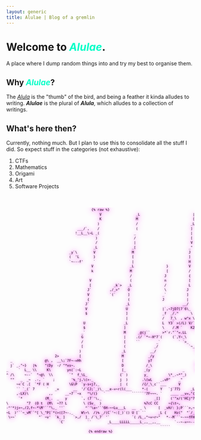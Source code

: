```yaml
---
layout: generic
title: Alulae | Blog of a gremlin
---
```


<center>
<div id="hewwo">
<script type="module">

import * as THREE from 'https://cdn.skypack.dev/three@0.135.0';
import { OrbitControls } from 'https://cdn.skypack.dev/three@0.135.0/examples/jsm/controls/OrbitControls.js';
import { EffectComposer } from 'https://cdn.skypack.dev/three@0.135.0/examples/jsm/postprocessing/EffectComposer.js';
import { RenderPass } from 'https://cdn.skypack.dev/three@0.135.0/examples/jsm/postprocessing/RenderPass.js';
import { FilmPass } from "https://cdn.skypack.dev/three@0.135.0/examples/jsm/postprocessing/FilmPass.js"

THREE.Cache.enabled = true;

const params = {
    bloomStrength: 2.7,
    bloomThreshold: 0.9,
    bloomRadius: 0.72,

    focus: 190,
    aperture: 3.5,
    maxblur: 0.004,
    
    noiseIntensity: 0.5, 
    scanlinesIntensity: 0.1, 
    scanlinesCount: 600
};

const getCanvasSize = () => {
    const W = document.getElementById("hewwo").clientWidth;
    const H = document.getElementById("hewwo").clientHeight;
    const R = Math.min(350, W);
    return [W,R];
}

const [W,H] = getCanvasSize();
    
const renderer = new THREE.WebGLRenderer({alpha: true});
renderer.setClearColor( 0xffffff, 0);
renderer.setSize( W,H );
renderer.antialias = true;
document.getElementById("hewwo").appendChild( renderer.domElement );

const camera = new THREE.PerspectiveCamera(23, W/H, 1, 1000000);
camera.position.set(0, 0, 500);

const scene = new THREE.Scene();

const loader = new THREE.CubeTextureLoader();
const texture = loader.load([
    '/assets/img/index-heart/texture.jpg',
    '/assets/img/index-heart/texture.jpg',
    '/assets/img/index-heart/texture.jpg',
    '/assets/img/index-heart/texture.jpg',
    '/assets/img/index-heart/texture.jpg',
    '/assets/img/index-heart/texture.jpg',
  ]);
texture.mapping = THREE.CubeRefractionMapping;
const materialr = new THREE.MeshBasicMaterial(
    {
        color: 0xbb0000,
        envMap: texture,
        opacity: 0.7,
        transparent: true, 
        refractionRatio: 0.9,
        blending: THREE.AdditiveBlending,
    });
const materialg = new THREE.MeshBasicMaterial(
    {
        color: 0x00ff00,
        envMap: texture,
        opacity: 0.7,
        transparent: true, 
        refractionRatio: 0.9-0.005,
        blending: THREE.AdditiveBlending,
    });
const materialb = new THREE.MeshBasicMaterial(
    {
        color: 0x0000ee,
        envMap: texture,
        opacity: 0.7,
        transparent: true, 
        refractionRatio: 0.9-0.01,
        blending: THREE.AdditiveBlending,
    });

const materialm = new THREE.MeshBasicMaterial(
    {
        color: 0xf70073,
        opacity: 0.3,
        transparent: true, 
        blending: THREE.AdditiveBlending,
    });

var heartShape = new THREE.Shape();
heartShape.moveTo( 25, 25 );
heartShape.bezierCurveTo( 25, 25, 20, 0, 0, 0);
heartShape.bezierCurveTo( - 30, 0, - 30, 35, - 30, 35 );
heartShape.bezierCurveTo( - 30, 55, - 10, 77, 25, 95 );
heartShape.bezierCurveTo( 60, 77, 80, 55, 80, 35 );
heartShape.bezierCurveTo( 80, 35, 80, 0, 50, 0 );
heartShape.bezierCurveTo( 35, 0, 25, 25, 25, 25 );

const geometry = new THREE.ExtrudeGeometry(heartShape, 
    {   
        depth: 0, 
        bevelEnabled: true, 
        bevelSegments: 3, 
        bevelOffset: -5,
        bevelSize: 20, 
        bevelThickness: 20,
        curveSegments: 3,
    });

geometry.center();
geometry.position = new THREE.Vector3(0,0,0);
geometry.rotateX(Math.PI);
const heartr = new THREE.Mesh(geometry, materialr);
const heartb = new THREE.Mesh(heartr.geometry, materialg);
const heartg = new THREE.Mesh(heartr.geometry, materialb);
const heartm = new THREE.Mesh(heartr.geometry, materialm);
const heart1 = new THREE.Group();
heart1.add(heartr); heart1.add(heartg); heart1.add(heartb); heart1.add(heartm);

scene.add(heart1);

const controls = new OrbitControls(camera, renderer.domElement);
controls.enableZoom = false;
controls.enablePan = false;

const renderScene = new RenderPass( scene, camera );

const filmPass = new FilmPass(params.noiseIntensity, params.scanlinesIntensity, params.scanlinesCount, false);

const composer = new EffectComposer( renderer );
composer.addPass( renderScene );
composer.addPass( filmPass );


function clamp(num, min, max) {return Math.min(Math.max(num, min), max);}
function frac(x) {return x - Math.floor(x);}
function rand(x, seed) {return frac(seed * Math.sin(Math.floor(x)))}
function spline(x) {return Math.pow((2*x + 1) * (1 - x) * (1 - x), 2);}
function bumps0(x, seed) {return rand(x, 29734492) * spline(frac(x)) + rand(x+1, 29734492) * spline(frac(-x-1));}
function bumps1(x) {return Math.pow(Math.min(1, 1.4*bumps0(x, 29734492)), 20);}
function bumps2(x, seed) {return Math.pow(clamp(1.3*(bumps0(x, seed) * Math.sin(x * Math.PI)), -1, 1), 3);}

const p1 = heart1.position.clone();

var x = 0;
function animate() {
    requestAnimationFrame(animate);

    x += 0.01;

    heart1.rotation.y  = bumps2(x*2, 9123482);

    var shake1 = new THREE.Vector3(
        bumps2(x*7+0.1, 1820), 
        bumps2(x*8+0.4, 12983), 
        bumps2(x*9+0.3, 10278));
    shake1.multiplyScalar(10);
    shake1.add(p1);
    heart1.position.copy(shake1);

    filmPass.uniforms.sCount.value = 600 + 200*bumps2(x*8, 12081);

    composer.render(scene, camera);
};

animate();
    
function onWindowResize() {
    const [W,H] = getCanvasSize();
    camera.aspect = W/H;
    camera.updateProjectionMatrix();
    renderer.setSize( W, H );
}
window.addEventListener( 'resize', onWindowResize );
window.onload = onWindowResize;

</script>
</div>
</center>

# Welcome to <span style="color:rgb(1, 253, 199)">_Alulae_</span>.

A place where I dump random things into and try my best to organise them.

## Why <span style="color:rgb(1, 253, 199)">_Alulae_</span>?

The _[Alula](https://en.wikipedia.org/wiki/Alula)_ is the "thumb" of the bird, and being a feather it kinda alludes to writing. **_Alulae_** is the plural of **_Alula_**, which alludes to a collection of writings.

## What's here then?

Currently, nothing much. But I plan to use this to consolidate all the stuff I did. So expect stuff in the categories (not exhaustive):

1. CTFs
2. Mathematics
3. Origami
4. Art
5. Software Projects

<style>

#sky-with-my-beloved {
    font-family: monospace;
    white-space: pre;
    line-height: 1.4em;
    font-size: calc(min(9px, 1vw));
    text-shadow: 
        0 0 0.60em rgba(245, 83, 237, 1.6), 
        0 0 1.20em rgba(245, 83, 237, 1.3), 
        0 0 1.80em rgba(245, 83, 237, 0.8), 
        0 0 2.30em rgba(245, 83, 237, 0.6), 
        0 0 2.90em rgba(245, 83, 237, 0.3), 
        0 0 3.50em rgba(245, 83, 237, 0.2); 
    overflow: auto;
}

</style>
<center>
<div id="sky-with-my-beloved">
<!--googleoff: index-->
<pre>
{% raw %}
                                              V                 _L                          |       |               |  | __                                               )      )                           L                                      
                                              K                 M                           [       [               |  | ~/   /                                            M      (                          V                                      
                                             )                  /                          _L       /               |  |     /_                                            V^~/`  ]                          '                                      
                                   ___/`,    /                  (                          ]        | _,_          _|  |      [                                            [      [                           M                                     
                                  !__L__\~L _(                 _                           |        [ N&gt;~y       ,^)[  [ -,   [                                            |  _                               \                                     
                                            )                  /                           [        [ \~r'          {  L "`   [                                            ] `"    (                           L                                    
                                            /                  |                           V        [               |  L  _.  |                                             M      V                           V                                    
                                           _L                 _[                          _"        [               |  L]\    \                                             \      |                           )                                MFFp
                               _y`\        V                  M                           J        _`               [  L `    ]                                             ]       L                           K                                   
                               (  'L       }                  [                           ]        {                L  L      _                                              L   ___[                           \                                   
                               `~---f'     `                  |                           H        [                L _Lw                                                    ``7``                              J           fj7~v_                  
                                          V                  _L                }          V        ]     =-{^     (`v  L\L     L                                                                              &gt;-*              j^`                  
                                          k                  M                 [          /        )     ``        'L  L       L                                                                                                                    
                                                             /                J           {        |                L  L       [                                                                                                                    
                                         V                   (                n           [        (                L J        L                                                                                                                    
                                         [           _k`&gt;   _L                /           L        \               J  J        y     _,L~--                                                                                                         
                                        J`         ,/_&gt;"    O                 \          J          [              ]  J     _v{  __k"     (_                  -/```\~_                                                                              
                                        V          `(`      ]                _`          ]          [                 J__,r`  {C~H~L,__    `\                 `~_    /                                                                              
                                        {                   (                J           |          L              ]        CLLL,_    "\_    \                   ^-([_,,_                                 _-L                                       
                                       J`                  _L                          __/         j               ]    w*`(      `*._  ~[ _./                 _~``      `P                                ``                                       
                                       V                   U                 |`,~7jD7[7`6\_        |               ]   J`             `x,{*L                   ",   __L,_LL[                                                                        
                                       $                   ]                 _f  _/.^      \       [               |   'L u-X   _       [                        `^``                                                                     ___       
                                                           |                 /   7_\  , w^x \      [               |     ~`{ p )`M     _[                                                                                               .(  `\,     
                                      U                   _L                 L  Y3` &gt;(/L) V/`     .2_              |      M _V V  ^\  _/_ .                                                                                              `'(```     
                                      $                   ]                  \    /.M `    K2-H-~k"\~\             [      ^%`[_f`{CQ-,C  \\x                                                                                                        
                                     _`                   M      _@(j``      &gt;*`r."`"=.LL       `` |               /        ` _~(     `\_ "+\L                                                                                                      
                                     G                    |     .(/ `*~-H^7`(     (`,Y~_\          |               \         /`         \L  \,\_                                                                                                    
                                     /                    [     ``        _`         ` `&gt;_         (               /        _`           '.  `\`,                                                                                                   
                                     [                    (              _/               `~_ _    [               h        /             ',  _) `&gt;,_                                                                                               
                                    )                    _L            __/                   `MC2~~L               V      y/                \ \_,-_ )             __        _,  _.                                                                  
                        2&gt;          [                    M            _/y                        ``~FCl"(`Q.             _`\                 \    `; `&lt;_    JM   / `\     ,v` V |)L                                                                 
  _                @\ ,  __\;`7F~-=Hh                    [            y7                     _     .~,L,/C,f             /$                   \L   `x  \C   ]_L J` _/    ]  _,/ }O[                                                                 
  j` _."~}   |%    "(Dy  -/ "*xs~.                       D           /_\                     ^D~,,=-* _,k`               `\                    `\    `,__\.      ^M`      `^`                                                                       
_     `  L__ \\     K\        yn(`:~L                    [_         _(y                _     {__,x~-^`                  /G /                     \_   `jX`'x                                                                                        
^ /\     ~--`  "~@\  \\        `"  f_\L_                {` )        y_          \*_.~*"_)                              _\(/                       `o-~_  ^-/`                                                                                       
  ""   _  _~  .-, `    ;        '%_'j,\(&gt;-_             j  )       .\(wL    _,vP"    _"                                ///`      __v~eeee.  _ __ Yx \jj`                                                                                            
     ~&lt;`C .[  `*F ( H          \&\P  `y-s&lt;j7,_          |  (       /{/_\_c``___      V                                _L7`_.~^j``         , M \~' ^` )`6`                                                                                           
     `` `_(` 7      `   _=       __  '/`CJ;`_)\_ __e-=~r(l(___     *-(      Y   `j`77}     _L                         H/                   \                   _L_                __,,_                                                             
     ,-LX)\          ,,      __~7``~x   ^\/(}   `             ``````'7F~~~. `    ____ __v=,"{_ 7``\~                       \L             _/       =._=.q   _z"   (^L            y`    `.             _,-,L                                 _=-=_   
      `*           (M_.  _   y       `, (7`'\,_                          _[]     ('"x/('HCj^7"~-ffX;gC;)c)yz 2w7    vJH  _F-`  ]` ""`     'H.      `` ```   [        {          J       [            /`    \                    __   _,_   3`    ``\
\         "7  (O t  (M\  ~?? L        \ (Sv_  )                     %7cC CC     ~{\t~,         _,,e,7~-`^~-^`M=~r~=~.,~=-( `=,,__    __v~*=--~===~~~---rHH~"        `7````jjj`"`       `jjjjjjjjjj`(       ``777````HHHHHH~H^^'  \-P` `~~/       7"
-^'*)j&gt;~,/J,f~-*\M'``"\,_ ''`          ^`'\a~'`'6H-~~Lu___L   __  _ \      [  _vH/: };P```&gt;,~```  `'      ____k*~_=-*`''j`````(   (````{                                                                                        __LLL_,,LL--HH==--HH
~L  )'``~_vM``^[ \_"P[`*(&gt;([7~-._    W\~\  /)% _/(C`'~:[_)`() U [` ``      _L {    Hz("  "`/_&gt;~v^~~_   w`*`  `   `            \   V     /                                                 ______L__,,,ee--v==~~--H7``jj*~*C``""`                    
 \~~`           "` ~v'  `k_ ]    `&gt;,/  ]_ /`\_7` '`           `( /L_,^~=~r~"   *--M```~-~~fFH~--,,-(OOL\~H{j`"`*~,,,____,,,,,,_\  )__   (---HH~===~----HHHHHHHH666``````'''''`jj``````````                                                          
                          `C`           ``        _L____LLLLL_____L_,,__,,__       `--~-=~~---=-H~-~------==-^6H--HFHHH66666`-\,L-__,LL/                                                                                                            
                                                                            `````                __,eev==~v==.v~~-^^^,----L,,                                                                                                                       
{% endraw %}
</pre>
<!--googleon: index-->
</div>
</center>